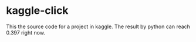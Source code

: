 kaggle-click
============
This the source code for a project in kaggle. 
The result by python can reach 0.397 right now. 
